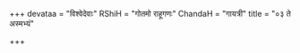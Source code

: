 +++
devataa = "विश्वेदेवाः"
RShiH = "गोतमो राहूगणः"
ChandaH = "गायत्री"
title = "०३ ते अस्मभ्यं"

+++
